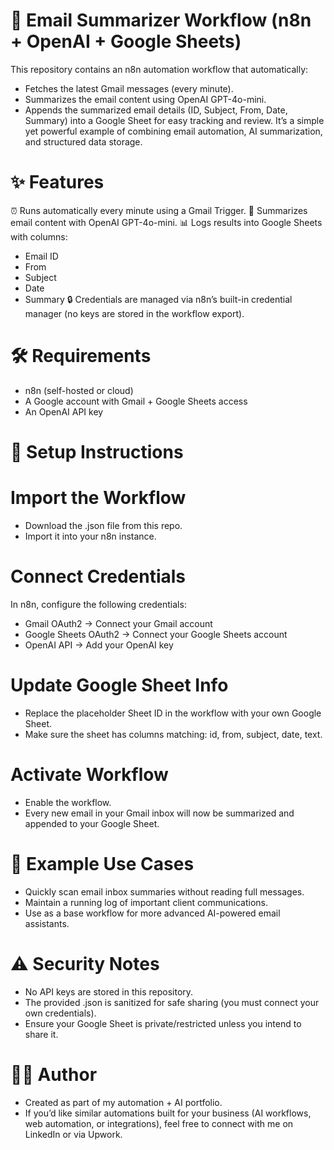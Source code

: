 # 📩 Email Summarizer Workflow (n8n + OpenAI + Google Sheets)
This repository contains an n8n automation workflow that automatically:
- Fetches the latest Gmail messages (every minute).
- Summarizes the email content using OpenAI GPT-4o-mini.
- Appends the summarized email details (ID, Subject, From, Date, Summary) into a Google Sheet for easy tracking and review.
It’s a simple yet powerful example of combining email automation, AI summarization, and structured data storage.

# ✨ Features
  ⏰ Runs automatically every minute using a Gmail Trigger.
  🤖 Summarizes email content with OpenAI GPT-4o-mini.
  📊 Logs results into Google Sheets with columns:
  - Email ID
  - From
  - Subject
  - Date
  - Summary
🔒 Credentials are managed via n8n’s built-in credential manager (no keys are stored in the workflow export).

# 🛠️ Requirements
  - n8n (self-hosted or cloud)
  - A Google account with Gmail + Google Sheets access
  - An OpenAI API key

# 🚀 Setup Instructions
  # Import the Workflow
  - Download the .json file from this repo.
  - Import it into your n8n instance.
  # Connect Credentials
  In n8n, configure the following credentials:
  - Gmail OAuth2 → Connect your Gmail account
  - Google Sheets OAuth2 → Connect your Google Sheets account
  - OpenAI API → Add your OpenAI key
  # Update Google Sheet Info
  - Replace the placeholder Sheet ID in the workflow with your own Google Sheet.
  - Make sure the sheet has columns matching: id, from, subject, date, text.
  
  # Activate Workflow
  - Enable the workflow.
  - Every new email in your Gmail inbox will now be summarized and appended to your Google Sheet.

# 📂 Example Use Cases
  - Quickly scan email inbox summaries without reading full messages.
  - Maintain a running log of important client communications. 
  - Use as a base workflow for more advanced AI-powered email assistants.

# ⚠️ Security Notes
  - No API keys are stored in this repository.
  - The provided .json is sanitized for safe sharing (you must connect your own credentials).
  - Ensure your Google Sheet is private/restricted unless you intend to share it.

# 🧑‍💻 Author
  - Created as part of my automation + AI portfolio.
  - If you’d like similar automations built for your business (AI workflows, web automation, or integrations), feel free to connect with me on LinkedIn
   or via Upwork.
